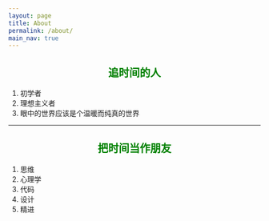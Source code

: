 ```yaml
---
layout: page
title: About
permalink: /about/
main_nav: true
---
```


<h2 style="color:green;text-align:center">追时间的人</h2>

1. 初学者
2. 理想主义者
3. 眼中的世界应该是个温暖而纯真的世界

---

<h2 style="color:green;text-align:center">把时间当作朋友</h2>

1. 思维
2. 心理学
3. 代码
4. 设计
5. 精进
